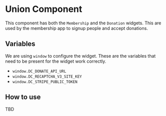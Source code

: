 # Union Component

This component has both the `Membership` and the `Donation` widgets. This are used by the membership app to signup people and accept donations.

## Variables

We are using `window` to configure the widget. These are the variables that need to be present for the widget work correctly.

- `window.DC_DONATE_API_URL`
- `window.DC_RECAPTCHA_V3_SITE_KEY`
- `window.DC_STRIPE_PUBLIC_TOKEN`

## How to use

TBD
